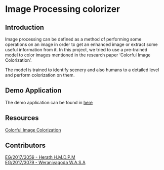 # Image Processing colorizer

## Introduction

Image processing can be defined as a method of performing some operations on an image in order to get an enhanced image or extract some useful information from it. In this project, we tried to use a pre-trained model to color images mentioned in the research paper ‘Colorful Image Colorization’.  

The model is trained to identify scenery and also humans to a detailed level and perform colorization on them.

## Demo Application

The demo application can be found in [here](https://share.streamlit.io/sahanaka/image_processing_colorizer/main/app.py)

## Resources

[Colorful Image Colorization](https://richzhang.github.io/colorization/)

## Contributors

[EG/2017/3059 - Herath H.M.D.P.M](https://github.com/dhammikepiyumal)  
[EG/2017/3079 - Weraniyagoda W.A.S.A](https://github.com/Sahanaka)






